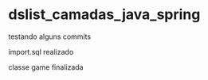 # dslist_camadas_java_spring

testando alguns commits

import.sql realizado

classe game finalizada
